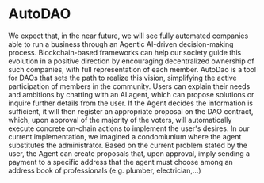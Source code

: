 # AutoDAO
We expect that, in the near future, we will see fully automated companies able to run a business through an Agentic AI-driven decision-making process. Blockchain-based frameworks can help our society guide this evolution in a positive direction by encouraging decentralized ownership of such companies, with full representation of each member.
AutoDao is a tool for DAOs that sets the path to realize this vision, simplifying the active participation of members in the community. Users can explain their needs and ambitions by chatting with an AI agent, which can propose solutions or inquire further details from the user. If the Agent decides the information is sufficient, it will then register an appropriate proposal on the DAO contract, which, upon approval of the majority of the voters, will automatically execute concrete on-chain actions to implement the user's desires.
In our current implementation, we imagined a condomiunium where the agent substitutes the administrator. Based on the current problem stated by the user, the Agent can create proposals that, upon approval, imply sending a payment to a specific address that the agent must choose among an address book of professionals (e.g. plumber, electrician,...) 


